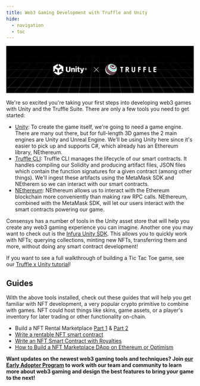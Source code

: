 ```yaml
---
title: Web3 Gaming Development with Truffle and Unity
hide:
  - navigation
  - toc
---
```


![Unity x Truffle Banner](./img/truffle-x-unity-banner.png)

We're so excited you're taking your first steps into developing web3 games with Unity and the Truffle Suite. There are only a few tools you need to get started:

- [Unity](https://unity.com/download): To create the game itself, we're going to need a game engine. There are many out there, but for full-length 3D games the 2 main engines are Unity and Unreal Engine. We'll be using Unity here since it's easier to pick up and supports C#, which already has an Ethereum library, NEthereum.
- [Truffle CLI](https://www.npmjs.com/package/truffle): Truffle CLI manages the lifecycle of our smart contracts. It handles compiling our Solidity and producing artifact files, JSON files which contain the function signatures for a given contract (among other things). We'll ingest these artifacts using the MetaMask SDK and NEtherem so we can interact with our smart contracts.
- [NEthereum](https://nethereum.com/): NEthereum allows us to interact with the Ethereum blockchain more conveniently than making raw RPC calls. NEthereum, combined with the MetaMask SDK, will let our users interact with the smart contracts powering our game.

Consensys has a number of tools in the Unity asset store that will help you create any web3 gaming experience you can imagine. Another one you may want to check out is the [Infura Unity SDK](https://docs.infura.io/infura/infura-custom-apis/nft-sdk). This allows you to quickly work with NFTs; querying collections, minting new NFTs, transferring them and more, without doing any smart contract development!

If you want to see a full walkthrough of building a Tic Tac Toe game, see our [Truffle x Unity tutorial](../building-a-tic-tac-toe-game-with-truffle-and-unity/)!

## Guides

With the above tools installed, check out these guides that will help you get familiar with NFT development, a very popular crypto primitive to combine with games. NFT could host things like skins, game assets, or a player's inventory for later trading or other functionality on-chain.

- Build a NFT Rental Marketplace [Part 1](/guides/nft-rental-marketplace/) & [Part 2](/guides/nft-rental-marketplace-2/)
- [Write a rentable NFT smart contract](/guides/rentable-nft/)
- [Write an NFT Smart Contract with Royalties](/guides/nft-royalty/)
- [How to Build a NFT Marketplace DApp on Ethereum or Optimism](/guides/nft-marketplace/)

<p class="alert alert-info"><strong>Want updates on the newest web3 gaming tools and techniques?</strongs> Join <a href="#">our Early Adopter Program</a> to work with our team and community to learn more about web3 gaming and design the best features to bring your game to the next!</p>
